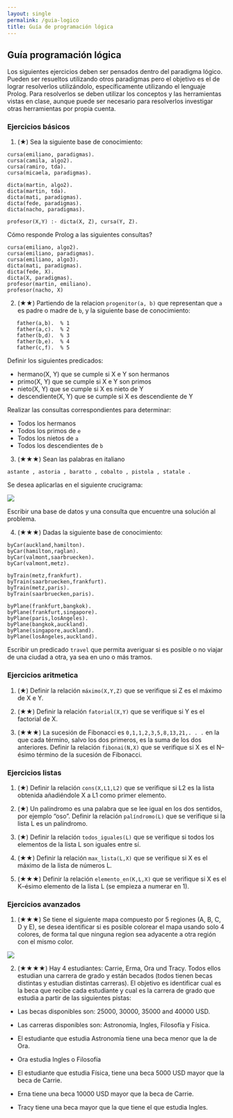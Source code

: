 ```yaml
---
layout: single
permalink: /guia-logico
title: Guía de programación lógica
---
```


## Guía programación lógica

Los siguientes ejercicios deben ser pensados dentro del paradigma lógico. Pueden ser resueltos utilizando otros paradigmas pero el objetivo es el de lograr resolverlos utilizándolo, específicamente utilizando el lenguaje Prolog.
Para resolverlos se deben utilizar los conceptos y las herramientas vistas en clase, aunque puede ser necesario para resolverlos investigar otras herramientas por propia cuenta.

### Ejercicios básicos

1. (★) Sea la siguiente base de conocimiento:

```
cursa(emiliano, paradigmas).
cursa(camila, algo2).
cursa(ramiro, tda).  
cursa(micaela, paradigmas).

dicta(martin, algo2).  
dicta(martin, tda).
dicta(mati, paradigmas).
dicta(fede, paradigmas).
dicta(nacho, paradigmas).

profesor(X,Y) :- dicta(X, Z), cursa(Y, Z).
```

Cómo responde Prolog a las siguientes consultas?

```
cursa(emiliano, algo2).
cursa(emiliano, paradigmas).
cursa(emiliano, algo3).
dicta(mati, paradigmas).
dicta(fede, X).
dicta(X, paradigmas).
profesor(martin, emiliano).
profesor(nacho, X)
```

2. (★★) Partiendo de la relacion `progenitor(a, b)`  que representan que `a` es padre o madre de `b`, y la siguiente base de conocimiento:
```
   father(a,b).  % 1                 
   father(a,c).  % 2
   father(b,d).  % 3
   father(b,e).  % 4
   father(c,f).  % 5
```

Definir los siguientes predicados:

* hermano(X, Y) que se cumple si X e Y son hermanos
* primo(X, Y) que se cumple si X e Y son primos
* nieto(X, Y) que se cumple si X es nieto de Y
* descendiente(X, Y) que se cumple si X es descendiente de Y

Realizar las consultas correspondientes para determinar:

* Todos los hermanos
* Todos los primos de `e`
* Todos los nietos de `a`
* Todos los descendientes de `b`

3. (★★★) Sean las palabras en italiano 

```
astante , astoria , baratto , cobalto , pistola , statale .
```

Se desea aplicarlas en el siguiente crucigrama:

<img src="{{site.baseurl}}/assets/images/crucigrama.png">

Escribir una base de datos y una consulta que encuentre una solución al problema.

4. (★★★) Dadas la siguiente base de conocimiento:

```
byCar(auckland,hamilton).
byCar(hamilton,raglan).
byCar(valmont,saarbruecken).
byCar(valmont,metz).

byTrain(metz,frankfurt).
byTrain(saarbruecken,frankfurt).
byTrain(metz,paris).
byTrain(saarbruecken,paris).

byPlane(frankfurt,bangkok).
byPlane(frankfurt,singapore).
byPlane(paris,losAngeles).
byPlane(bangkok,auckland).
byPlane(singapore,auckland).
byPlane(losAngeles,auckland).
```

Escribir un predicado `travel` que permita averiguar si es posible o no viajar de una ciudad a otra, ya sea en uno o más tramos.

### Ejercicios aritmetica

1. (★) Definir la relación `máximo(X,Y,Z)` que se verifique si Z es el máximo de X e Y.

2. (★★) Definir la relación `fatorial(X,Y)` que se verifique si Y es el factorial de X.

3. (★★★) La sucesión de Fibonacci es `0,1,1,2,3,5,8,13,21,. . .` en la que cada término, salvo los dos primeros, es la suma de los dos anteriores. Definir la relación `fibonai(N,X)` que se verifique si X es el N–ésimo término de la sucesión de Fibonacci.

### Ejercicios listas

1. (★) Definir la relación `cons(X,L1,L2)` que se verifique si L2 es la lista obtenida añadiéndole X a L1 como primer elemento.

2. (★) Un palíndromo es una palabra que se lee igual en los dos sentidos, por ejemplo “oso”. Definir la relación `palíndromo(L)` que se verifique si la lista L es un palíndromo. 

3. (★) Definir la relación `todos_iguales(L)` que se verifique si todos los elementos de la lista L son iguales entre sí. 

4. (★★) Definir la relación `max_lista(L,X)` que se verifique si X es el máximo de la lista de números L. 

5. (★★★) Definir la relación `elemento_en(K,L,X)` que se verifique si X es el K–ésimo elemento de la lista L (se empieza a numerar en 1). 

### Ejercicios avanzados

1. (★★★) Se tiene el siguiente mapa compuesto por 5 regiones (A, B, C, D y E), se desea identificar si es posible colorear el 
mapa usando solo 4 colores, de forma tal que ninguna region sea adyacente a otra región con el mismo color.

<img src="{{site.baseurl}}/assets/images/4-color-problem.png">

2. (★★★★) Hay 4 estudiantes:  Carrie, Erma, Ora und Tracy. 
Todos ellos estudian una carrera de grado y están becados (todos tienen
becas distintas y estudian distintas carreras).
El objetivo es identificar cual es la beca que recibe cada estudiante
y cual es la carrera de grado que estudia a partir de las siguientes
pistas:

- Las becas disponibles son: 25000, 30000, 35000 and 40000 USD. 
- Las carreras disponibles son: Astronomia, Ingles, Filosofía y Física.

- El estudiante que estudia Astronomía tiene una beca menor que la de Ora.
- Ora estudia Ingles o Filosofía
- El estudiante que estudia Física, tiene una beca 5000 USD mayor que la beca de Carrie.
- Erna tiene una beca 10000 USD mayor que la beca de Carrie.
- Tracy tiene una beca mayor que la que tiene el que estudia Ingles.

